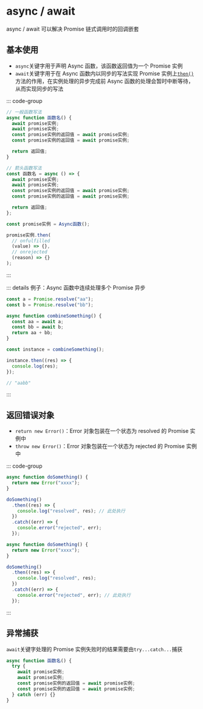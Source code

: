 # async / await

async / await 可以解决 Promise 链式调用时的回调嵌套

## 基本使用

- `async`关键字用于声明 Async 函数，该函数返回值为一个 Promise 实例
- `await`关键字用于在 Async 函数内以同步的写法实现 Promise 实例上[`then()`](./promise.md#then)方法的作用，在实例处理的异步完成前 Async 函数的处理会暂时中断等待，从而实现同步的写法

::: code-group

```js [定义]
// 一般函数写法
async function 函数名() {
  await promise实例;
  await promise实例;
  const promise实例的返回值 = await promise实例;
  const promise实例的返回值 = await promise实例;

  return 返回值;
}

// 箭头函数写法
const 函数名 = async () => {
  await promise实例;
  await promise实例;
  const promise实例的返回值 = await promise实例;
  const promise实例的返回值 = await promise实例;

  return 返回值;
};
```

```js [调用]
const promise实例 = Async函数();

promise实例.then(
  // onfulfilled
  (value) => {},
  // onrejected
  (reason) => {}
);
```

:::

::: details 例子：Async 函数中连续处理多个 Promise 异步

```js
const a = Promise.resolve("aa");
const b = Promise.resolve("bb");

async function combineSomething() {
  const aa = await a;
  const bb = await b;
  return aa + bb;
}

const instance = combineSomething();

instance.then((res) => {
  console.log(res);
});

// "aabb"
```

:::

## 返回错误对象

- `return new Error()`：Error 对象包装在一个状态为 resolved 的 Promise 实例中
- `throw new Error()`：Error 对象包装在一个状态为 rejected 的 Promise 实例中

::: code-group

```js [return Error 对象]
async function doSomething() {
  return new Error("xxxx");
}

doSomething()
  .then((res) => {
    console.log("resolved", res); // 此处执行
  })
  .catch((err) => {
    console.error("rejected", err);
  });
```

```js [throw Error 对象]
async function doSomething() {
  return new Error("xxxx");
}

doSomething()
  .then((res) => {
    console.log("resolved", res);
  })
  .catch((err) => {
    console.error("rejected", err); // 此处执行
  });
```

:::

## 异常捕获

`await`关键字处理的 Promise 实例失败时的结果需要由`try...catch...`捕获

```js
async function 函数名() {
  try {
    await promise实例;
    await promise实例;
    const promise实例的返回值 = await promise实例;
    const promise实例的返回值 = await promise实例;
  } catch (err) {}
}
```

